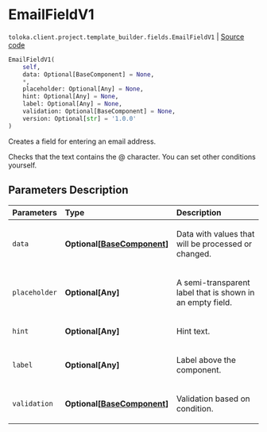# EmailFieldV1
`toloka.client.project.template_builder.fields.EmailFieldV1` | [Source code](https://github.com/Toloka/toloka-kit/blob/v1.1.1/src/client/project/template_builder/fields.py#L214)

```python
EmailFieldV1(
    self,
    data: Optional[BaseComponent] = None,
    *,
    placeholder: Optional[Any] = None,
    hint: Optional[Any] = None,
    label: Optional[Any] = None,
    validation: Optional[BaseComponent] = None,
    version: Optional[str] = '1.0.0'
)
```

Creates a field for entering an email address.


Checks that the text contains the @ character. You can set other conditions yourself.

## Parameters Description

| Parameters | Type | Description |
| :----------| :----| :-----------|
`data`|**Optional\[[BaseComponent](toloka.client.project.template_builder.base.BaseComponent.md)\]**|<p>Data with values that will be processed or changed.</p>
`placeholder`|**Optional\[Any\]**|<p>A semi-transparent label that is shown in an empty field.</p>
`hint`|**Optional\[Any\]**|<p>Hint text.</p>
`label`|**Optional\[Any\]**|<p>Label above the component.</p>
`validation`|**Optional\[[BaseComponent](toloka.client.project.template_builder.base.BaseComponent.md)\]**|<p>Validation based on condition.</p>
